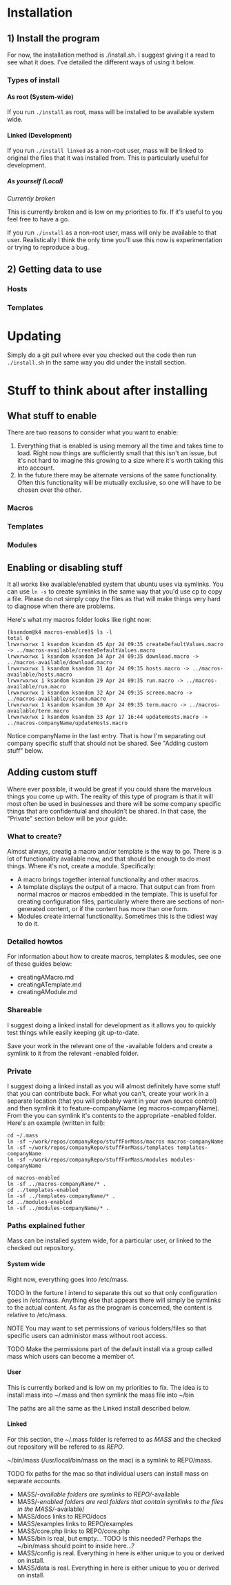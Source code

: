 # Installation
## 1) Install the program
For now, the installation method is ./install.sh. I suggest giving it a read to see what it does. I've detailed the different ways of using it below.

### Types of install
#### As root (System-wide)
If you run `./install` as root, mass will be installed to be available system wide.

#### Linked (Development)
If you run `./install linked` as a non-root user, mass will be linked to original the files that it was installed from. This is particularly useful for development. 

##### As yourself (Local)
_Currently broken_

This is currently broken and is low on my priorities to fix. If it's useful to you feel free to have a go.

If you run `./install` as a non-root user, mass will only be available to that user. Realistically I think the only time you'll use this now is experimentation or trying to reproduce a bug.

## 2) Getting data to use
### Hosts
### Templates

# Updating
Simply do a git pull where ever you checked out the code then run `./install.sh` in the same way you did under the install section.

# Stuff to think about after installing
## What stuff to enable
There are two reasons to consider what you want to enable:

1. Everything that is enabled is using memory all the time and takes time to load. Right now things are sufficiently small that this isn't an issue, but it's not hard to imagine this growing to a size where it's worth taking this into account.
2. In the future there may be alternate versions of the same functionality. Often this functionality will be mutually exclusive, so one will have to be chosen over the other.

### Macros
### Templates
### Modules

## Enabling or disabling stuff
It all works like available/enabled system that ubuntu uses via symlinks. You can use `ln -s` to create symlinks in the same way that you'd use cp to copy a file. Please do not simply copy the files as that will make things very hard to diagnose when there are problems.

Here's what my macros folder looks like right now:

    [ksandom@k4 macros-enabled]$ ls -l
    total 0
    lrwxrwxrwx 1 ksandom ksandom 45 Apr 24 09:35 createDefaultValues.macro -> ../macros-available/createDefaultValues.macro
    lrwxrwxrwx 1 ksandom ksandom 34 Apr 24 09:35 download.macro -> ../macros-available/download.macro
    lrwxrwxrwx 1 ksandom ksandom 31 Apr 24 09:35 hosts.macro -> ../macros-available/hosts.macro
    lrwxrwxrwx 1 ksandom ksandom 29 Apr 24 09:35 run.macro -> ../macros-available/run.macro
    lrwxrwxrwx 1 ksandom ksandom 32 Apr 24 09:35 screen.macro -> ../macros-available/screen.macro
    lrwxrwxrwx 1 ksandom ksandom 30 Apr 24 09:35 term.macro -> ../macros-available/term.macro
    lrwxrwxrwx 1 ksandom ksandom 33 Apr 17 16:44 updateHosts.macro -> ../macros-companyName/updateHosts.macro

Notice companyName in the last entry. That is how I'm separating out company specific stuff that should not be shared. See "Adding custom stuff" below.

## Adding custom stuff
Where ever possible, it would be great if you could share the marvelous things you come up with. The reality of this type of program is that it will most often be used in businesses and there will be some company specific things that are confidentuial and shouldn't be shared. In that case, the "Private" section below will be your guide.

### What to create?
Almost always, creatig a macro and/or template is the way to go. There is a lot of functionality available now, and that should be enough to do most things. Where it's not, create a module. Specifically:

 * A macro brings together internal functionality and other macros.
 * A template displays the output of a macro. That output can from from normal macros or macros embedded in the template. This is useful for creating configuration files, particularly where there are sections of non-gererated content, or if the content has more than one form.
 * Modules create internal functionality. Sometimes this is the tidiest way to do it.

### Detailed howtos
For information about how to create macros, templates & modules, see one of these guides below:

 * creatingAMacro.md
 * creatingATemplate.md
 * creatingAModule.md

### Shareable
I suggest doing a linked install for development as it allows you to quickly test things while easily keeping git up-to-date. 

Save your work in the relevant one of the -available folders and create a symlink to it from the relevant -enabled folder.

### Private
I suggest doing a linked install as you will almost definitely have some stuff that you can contribute back. For what you can't, create your work in a separate location (that you will probably want in your own source control) and then symlink it to feature-companyName (eg macros-companyName). From the you can symlink it's contents to the appropriate -enabled folder. Here's an example (written in full):

    cd ~/.mass
    ln -sf ~/work/repos/companyRepo/stuffForMass/macros macros-companyName
    ln -sf ~/work/repos/companyRepo/stuffForMass/templates templates-companyName
    ln -sf ~/work/repos/companyRepo/stuffForMass/modules modules-companyName
    
    cd macros-enabled
    ln -sf ../macros-companyName/* .
    cd ../templates-enabled
    ln -sf ../templates-companyName/* .
    cd ../modules-enabled
    ln -sf ../modules-companyName/* .
    
### Paths explained futher
Mass can be installed system wide, for a particular user, or linked to the checked out repository.

#### System wide
Right now, everything goes into /etc/mass. 

TODO In the furture I intend to separate this out so that only configuration goes in /etc/mass. Anything else that appears there will simply be symlinks to the actual content. As far as the program is concerned, the content is relative to /etc/mass.

NOTE You may want to set permissions of various folders/files so that specific users can administor mass without root access.

TODO Make the permissions part of the default install via a group called mass which users can become a member of.

#### User
This is currently borked and is low on my priorities to fix. The idea is to install mass into ~/.mass and then symlink the mass file into ~/bin

The paths are all the same as the Linked install described below.

#### Linked
For this section, the ~/.mass folder is referred to as _MASS_ and the checked out repository will be refered to as _REPO_.

~/bin/mass (/usr/local/bin/mass on the mac) is a symlink to REPO/mass.

TODO fix paths for the mac so that individual users can install mass on separate accounts.

 * MASS/*-available folders are symlinks to REPO/*-available
 * MASS/*-enabled folders are real folders that contain symlinks to the files in the MASS/*-available/
 * MASS/docs links to REPO/docs
 * MASS/examples links to REPO/examples
 * MASS/core.php links to REPO/core.php
 * MASS/bin is real, but empty... TODO Is this needed? Perhaps the ~/bin/mass should point to inside here...?
 * MASS/config is real. Everything in here is either unique to you or derived on install.
 * MASS/data is real. Everything in here is either unique to you or derived on install.
